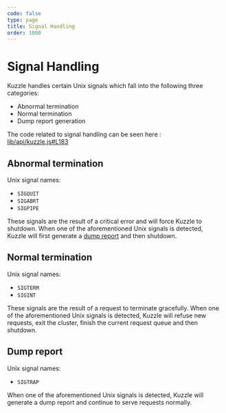 ```yaml
---
code: false
type: page
title: Signal Handling
order: 1000
---
```


# Signal Handling

Kuzzle handles certain Unix signals which fall into the following three categories:

- Abnormal termination
- Normal termination
- Dump report generation

The code related to signal handling can be seen here : [lib/api/kuzzle.js#L183](https://github.com/kuzzleio/kuzzle/blob/master/lib/api/kuzzle.js#L183)

## Abnormal termination

Unix signal names:

- `SIGQUIT`
- `SIGABRT`
- `SIGPIPE`

These signals are the result of a critical error and will force Kuzzle to shutdown.
When one of the aforementioned Unix signals is detected, Kuzzle will first generate a [dump report](/core/1/guide/guides/essentials/cli/#dump) and then shutdown.

## Normal termination

Unix signal names:

- `SIGTERM`
- `SIGINT`

These signals are the result of a request to terminate gracefully.
When one of the aforementioned Unix signals is detected, Kuzzle will refuse new requests, exit the cluster, finish the current request queue and then shutdown.

## Dump report

Unix signal names:

- `SIGTRAP`

When one of the aforementioned Unix signals is detected, Kuzzle will generate a dump report and continue to serve requests normally.
